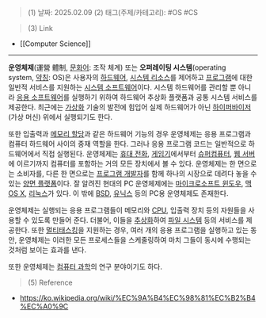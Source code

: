>(1) 날짜: 2025.02.09
>(2) 태그(주제/카테고리): #OS #CS 

>(3) Link
- [[Computer Science]]
---

**운영체제**(運營 體制, [문화어](https://ko.wikipedia.org/wiki/%EB%AC%B8%ED%99%94%EC%96%B4 "문화어"): 조작 체계) 또는 **오퍼레이팅 시스템**(operating system, [약칭](https://ko.wikipedia.org/wiki/%EC%95%BD%EC%B9%AD "약칭"): OS)은 사용자의 [하드웨어](https://ko.wikipedia.org/wiki/%ED%95%98%EB%93%9C%EC%9B%A8%EC%96%B4 "하드웨어"), [시스템 리소스](https://ko.wikipedia.org/wiki/%EC%8B%9C%EC%8A%A4%ED%85%9C_%EB%A6%AC%EC%86%8C%EC%8A%A4 "시스템 리소스")를 제어하고 [프로그램](https://ko.wikipedia.org/wiki/%EC%BB%B4%ED%93%A8%ED%84%B0_%ED%94%84%EB%A1%9C%EA%B7%B8%EB%9E%A8 "컴퓨터 프로그램")에 대한 일반적 서비스를 지원하는 [시스템 소프트웨어](https://ko.wikipedia.org/wiki/%EC%8B%9C%EC%8A%A4%ED%85%9C_%EC%86%8C%ED%94%84%ED%8A%B8%EC%9B%A8%EC%96%B4 "시스템 소프트웨어")이다. 시스템 하드웨어를 관리할 뿐 아니라 [응용 소프트웨어](https://ko.wikipedia.org/wiki/%EC%9D%91%EC%9A%A9_%EC%86%8C%ED%94%84%ED%8A%B8%EC%9B%A8%EC%96%B4 "응용 소프트웨어")를 실행하기 위하여 하드웨어 추상화 플랫폼과 공통 시스템 서비스를 제공한다. 최근에는 [가상화](https://ko.wikipedia.org/wiki/%EA%B0%80%EC%83%81%ED%99%94 "가상화") 기술의 발전에 힘입어 실제 하드웨어가 아닌 [하이퍼바이저](https://ko.wikipedia.org/wiki/%ED%95%98%EC%9D%B4%ED%8D%BC%EB%B0%94%EC%9D%B4%EC%A0%80 "하이퍼바이저")(가상 머신) 위에서 실행되기도 한다.

또한 입출력과 [메모리 할당](https://ko.wikipedia.org/wiki/%EB%A9%94%EB%AA%A8%EB%A6%AC_%ED%95%A0%EB%8B%B9 "메모리 할당")과 같은 하드웨어 기능의 경우 운영체제는 응용 프로그램과 컴퓨터 하드웨어 사이의 중재 역할을 한다. 그러나 응용 프로그램 코드는 일반적으로 하드웨어에서 직접 실행된다. 운영체제는 [휴대 전화](https://ko.wikipedia.org/wiki/%ED%9C%B4%EB%8C%80_%EC%A0%84%ED%99%94 "휴대 전화"), [게임기](https://ko.wikipedia.org/wiki/%EA%B2%8C%EC%9E%84%EA%B8%B0 "게임기")에서부터 [슈퍼컴퓨터](https://ko.wikipedia.org/wiki/%EC%8A%88%ED%8D%BC%EC%BB%B4%ED%93%A8%ED%84%B0 "슈퍼컴퓨터"), [웹 서버](https://ko.wikipedia.org/wiki/%EC%9B%B9_%EC%84%9C%EB%B2%84 "웹 서버")에 이르기까지 컴퓨터를 포함하는 거의 모든 장치에서 볼 수 있다. 운영체제는 한 면으로는 소비자를, 다른 한 면으로는 [프로그램 개발자](https://ko.wikipedia.org/wiki/%ED%94%84%EB%A1%9C%EA%B7%B8%EB%9E%A8_%EA%B0%9C%EB%B0%9C%EC%9E%90 "프로그램 개발자")를 함께 하나의 시장으로 데려다 놓을 수 있는 [양면 플랫폼](https://ko.wikipedia.org/wiki/%EC%96%91%EB%A9%B4_%EC%8B%9C%EC%9E%A5 "양면 시장")이다. 잘 알려진 현대의 PC 운영체제에는 [마이크로소프트 윈도우](https://ko.wikipedia.org/wiki/%EB%A7%88%EC%9D%B4%ED%81%AC%EB%A1%9C%EC%86%8C%ED%94%84%ED%8A%B8_%EC%9C%88%EB%8F%84%EC%9A%B0 "마이크로소프트 윈도우"), [맥 OS X](https://ko.wikipedia.org/wiki/%EB%A7%A5_OS_X "맥 OS X"), [리눅스](https://ko.wikipedia.org/wiki/%EB%A6%AC%EB%88%85%EC%8A%A4 "리눅스")가 있다. 이 밖에 [BSD](https://ko.wikipedia.org/wiki/BSD "BSD"), [유닉스](https://ko.wikipedia.org/wiki/%EC%9C%A0%EB%8B%89%EC%8A%A4 "유닉스") 등의 PC용 운영체제도 존재한다.

운영체제는 실행되는 응용 프로그램들이 메모리와 [CPU](https://ko.wikipedia.org/wiki/%EC%A4%91%EC%95%99_%EC%B2%98%EB%A6%AC_%EC%9E%A5%EC%B9%98 "중앙 처리 장치"), 입출력 장치 등의 자원들을 사용할 수 있도록 만들어 준다. 더불어, 이들을 [추상화](https://ko.wikipedia.org/wiki/%EC%B6%94%EC%83%81%ED%99%94 "추상화")하여 [파일 시스템](https://ko.wikipedia.org/wiki/%ED%8C%8C%EC%9D%BC_%EC%8B%9C%EC%8A%A4%ED%85%9C "파일 시스템") 등의 서비스를 제공한다. 또한 [멀티태스킹](https://ko.wikipedia.org/wiki/%EB%A9%80%ED%8B%B0%ED%83%9C%EC%8A%A4%ED%82%B9 "멀티태스킹")을 지원하는 경우, 여러 개의 응용 프로그램을 실행하고 있는 동안, 운영체제는 이러한 모든 프로세스들을 스케줄링하여 마치 그들이 동시에 수행되는 것처럼 보이는 효과를 낸다.

또한 운영체제는 [컴퓨터 과학](https://ko.wikipedia.org/wiki/%EC%BB%B4%ED%93%A8%ED%84%B0_%EA%B3%BC%ED%95%99 "컴퓨터 과학")의 연구 분야이기도 하다.

>(5) Reference
- https://ko.wikipedia.org/wiki/%EC%9A%B4%EC%98%81%EC%B2%B4%EC%A0%9C
